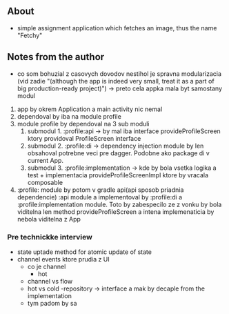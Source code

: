 ## About

- simple assignment application which fetches an image, thus the name "Fetchy"

## Notes from the author

- co som bohuzial z casovych dovodov nestihol je spravna modularizacia (vid zadie "(although the app is indeed very small, treat it as a part of big
  production-ready project)") -> preto cela appka mala byt samostany modul

&NewLine;

1. app by okrem Application a main activity nic nemal
2. dependoval by iba na module profile
3. module profile by dependoval na 3 sub moduli
    1. submodul 1. :profile:api -> by mal iba interface provideProfileScreen ktory providoval ProfileScreen interface
    2. submodul 2. :profile:di -> dependency injection module by len obsahoval potrebne veci pre dagger. Podobne ako package di v current App.
    3. submodul 3. :profile:implementation -> kde by bola vsetka logika a test + implementacia provideProfileScreenImpl ktore by vracala composable 
4. :profile: module by potom v gradle api(api sposob priadnia dependencie) :api module a implementoval by :profile:di a :profile:implementation module. 
   Toto by zabespecilo ze z vonku by bola viditelna len method provideProfileScreen a intena implemenaticia by nebola viditelna z App



### Pre technickke interview

- state uptade method for atomic update of state
- channel events ktore prudia z UI
  - co je channel
    - hot 
  - channel vs flow
  - hot vs cold
-repository -> interface  a mak by decaple from the implementation
  - tym padom by sa 